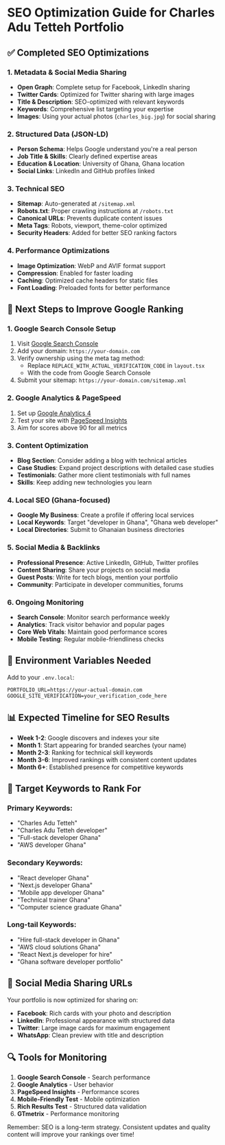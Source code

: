 # SEO Optimization Guide for Charles Adu Tetteh Portfolio

## ✅ Completed SEO Optimizations

### 1. Metadata & Social Media Sharing

- **Open Graph**: Complete setup for Facebook, LinkedIn sharing
- **Twitter Cards**: Optimized for Twitter sharing with large images
- **Title & Description**: SEO-optimized with relevant keywords
- **Keywords**: Comprehensive list targeting your expertise
- **Images**: Using your actual photos (`charles_big.jpg`) for social sharing

### 2. Structured Data (JSON-LD)

- **Person Schema**: Helps Google understand you're a real person
- **Job Title & Skills**: Clearly defined expertise areas
- **Education & Location**: University of Ghana, Ghana location
- **Social Links**: LinkedIn and GitHub profiles linked

### 3. Technical SEO

- **Sitemap**: Auto-generated at `/sitemap.xml`
- **Robots.txt**: Proper crawling instructions at `/robots.txt`
- **Canonical URLs**: Prevents duplicate content issues
- **Meta Tags**: Robots, viewport, theme-color optimized
- **Security Headers**: Added for better SEO ranking factors

### 4. Performance Optimizations

- **Image Optimization**: WebP and AVIF format support
- **Compression**: Enabled for faster loading
- **Caching**: Optimized cache headers for static files
- **Font Loading**: Preloaded fonts for better performance

## 🚀 Next Steps to Improve Google Ranking

### 1. Google Search Console Setup

1. Visit [Google Search Console](https://search.google.com/search-console)
2. Add your domain: `https://your-domain.com`
3. Verify ownership using the meta tag method:
   - Replace `REPLACE_WITH_ACTUAL_VERIFICATION_CODE` in `layout.tsx`
   - With the code from Google Search Console
4. Submit your sitemap: `https://your-domain.com/sitemap.xml`

### 2. Google Analytics & PageSpeed

1. Set up [Google Analytics 4](https://analytics.google.com)
2. Test your site with [PageSpeed Insights](https://pagespeed.web.dev)
3. Aim for scores above 90 for all metrics

### 3. Content Optimization

- **Blog Section**: Consider adding a blog with technical articles
- **Case Studies**: Expand project descriptions with detailed case studies
- **Testimonials**: Gather more client testimonials with full names
- **Skills**: Keep adding new technologies you learn

### 4. Local SEO (Ghana-focused)

- **Google My Business**: Create a profile if offering local services
- **Local Keywords**: Target "developer in Ghana", "Ghana web developer"
- **Local Directories**: Submit to Ghanaian business directories

### 5. Social Media & Backlinks

- **Professional Presence**: Active LinkedIn, GitHub, Twitter profiles
- **Content Sharing**: Share your projects on social media
- **Guest Posts**: Write for tech blogs, mention your portfolio
- **Community**: Participate in developer communities, forums

### 6. Ongoing Monitoring

- **Search Console**: Monitor search performance weekly
- **Analytics**: Track visitor behavior and popular pages
- **Core Web Vitals**: Maintain good performance scores
- **Mobile Testing**: Regular mobile-friendliness checks

## 🔧 Environment Variables Needed

Add to your `.env.local`:

```
PORTFOLIO_URL=https://your-actual-domain.com
GOOGLE_SITE_VERIFICATION=your_verification_code_here
```

## 📊 Expected Timeline for SEO Results

- **Week 1-2**: Google discovers and indexes your site
- **Month 1**: Start appearing for branded searches (your name)
- **Month 2-3**: Ranking for technical skill keywords
- **Month 3-6**: Improved rankings with consistent content updates
- **Month 6+**: Established presence for competitive keywords

## 🎯 Target Keywords to Rank For

### Primary Keywords:

- "Charles Adu Tetteh"
- "Charles Adu Tetteh developer"
- "Full-stack developer Ghana"
- "AWS developer Ghana"

### Secondary Keywords:

- "React developer Ghana"
- "Next.js developer Ghana"
- "Mobile app developer Ghana"
- "Technical trainer Ghana"
- "Computer science graduate Ghana"

### Long-tail Keywords:

- "Hire full-stack developer in Ghana"
- "AWS cloud solutions Ghana"
- "React Next.js developer for hire"
- "Ghana software developer portfolio"

## 📝 Social Media Sharing URLs

Your portfolio is now optimized for sharing on:

- **Facebook**: Rich cards with your photo and description
- **LinkedIn**: Professional appearance with structured data
- **Twitter**: Large image cards for maximum engagement
- **WhatsApp**: Clean preview with title and description

## 🔍 Tools for Monitoring

1. **Google Search Console** - Search performance
2. **Google Analytics** - User behavior
3. **PageSpeed Insights** - Performance scores
4. **Mobile-Friendly Test** - Mobile optimization
5. **Rich Results Test** - Structured data validation
6. **GTmetrix** - Performance monitoring

Remember: SEO is a long-term strategy. Consistent updates and quality content will improve your rankings over time!
